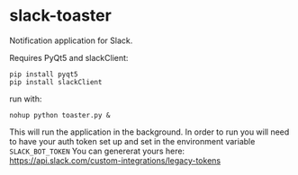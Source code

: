 # slack-toaster
Notification application for Slack.

Requires PyQt5 and slackClient:
```
pip install pyqt5
pip install slackClient
```

run with:
```
nohup python toaster.py &
```
This will run the application in the background.
In order to run you will need to have your auth token set up and set in the environment variable `SLACK_BOT_TOKEN` You can genererat yours here: https://api.slack.com/custom-integrations/legacy-tokens 
